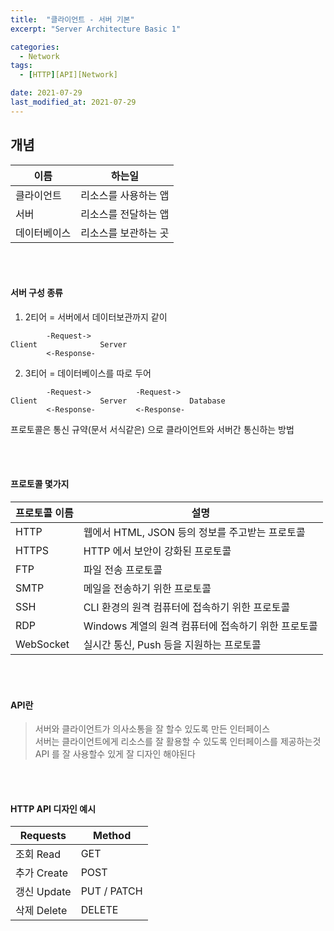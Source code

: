 ```yaml
---
title:  "클라이언트 - 서버 기본"
excerpt: "Server Architecture Basic 1"

categories:
  - Network
tags:
  - [HTTP][API][Network]

date: 2021-07-29
last_modified_at: 2021-07-29
---
```


## 개념
| 이름         | 하는일               |
| ------------ | -------------------- |
| 클라이언트   | 리소스를 사용하는 앱 |
| 서버         | 리소스를 전달하는 앱 |
| 데이터베이스 | 리소스를 보관하는 곳 |
  
<br/>
    
<br/>
  
#### 서버 구성 종류
1. 2티어 = 서버에서 데이터보관까지 같이  
```
        -Request->
Client              Server
        <-Response-
```
  
2. 3티어 = 데이터베이스를 따로 두어  
```
        -Request->          -Request->
Client              Server              Database
        <-Response-         <-Response-
```
  
프로토콜은 통신 규약(문서 서식같은) 으로 클라이언트와 서버간 통신하는 방법  
    
<br/>
    
<br/>
  
#### 프로토콜 몇가지
| 프로토콜 이름 | 설명                                                |
| ------------- | --------------------------------------------------- |
| HTTP          | 웹에서 HTML, JSON 등의 정보를 주고받는 프로토콜     |
| HTTPS         | HTTP 에서 보안이 강화된 프로토콜                    |
| FTP           | 파일 전송 프로토콜                                  |
| SMTP          | 메일을 전송하기 위한 프로토콜                       |
| SSH           | CLI 환경의 원격 컴퓨터에 접속하기 위한 프로토콜     |
| RDP           | Windows 계열의 원격 컴퓨터에 접속하기 위한 프로토콜 |
| WebSocket     | 실시간 통신, Push 등을 지원하는 프로토콜            |
    
<br/>
    
<br/>
  
#### API란  
>서버와 클라이언트가 의사소통을 잘 할수 있도록 만든 인터페이스  
서버는 클라이언트에게 리소스를 잘 활용할 수 있도록 인터페이스를 제공하는것  
API 를 잘 사용할수 있게 잘 디자인 해야된다  
    
<br/>
    
<br/>
  
#### HTTP API 디자인 예시
| Requests    | Method      |
| ----------- | ----------- |
| 조회 Read   | GET         |
| 추가 Create | POST        |
| 갱신 Update | PUT / PATCH |
| 삭제 Delete | DELETE      |